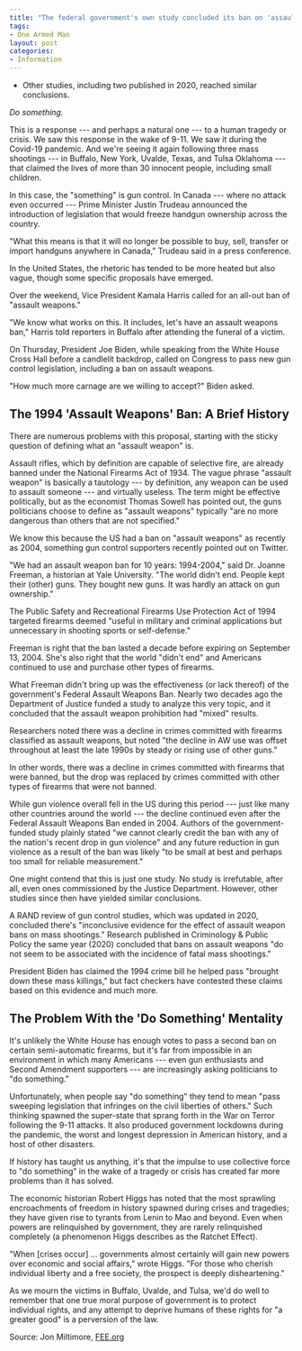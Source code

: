 ```yaml
---
title: "The federal government's own study concluded its ban on 'assault weapons' didn't reduce gun violence"
tags:
- One Armed Man
layout: post
categories:
- Information
---
```


- Other studies, including two published in 2020, reached similar conclusions.

*Do something.*

This is a response --- and perhaps a natural one --- to a human tragedy or crisis. We saw this response in the wake of 9-11. We saw it during the Covid-19 pandemic. And we're seeing it again following three mass shootings --- in Buffalo, New York, Uvalde, Texas, and Tulsa Oklahoma --- that claimed the lives of more than 30 innocent people, including small children.

In this case, the "something" is gun control. In Canada --- where no attack even occurred --- Prime Minister Justin Trudeau announced the introduction of legislation that would freeze handgun ownership across the country.

"What this means is that it will no longer be possible to buy, sell, transfer or import handguns anywhere in Canada," Trudeau said in a press conference.

In the United States, the rhetoric has tended to be more heated but also vague, though some specific proposals have emerged.

Over the weekend, Vice President Kamala Harris called for an all-out ban of "assault weapons."

"We know what works on this. It includes, let's have an assault weapons ban," Harris told reporters in Buffalo after attending the funeral of a victim.

On Thursday, President Joe Biden, while speaking from the White House Cross Hall before a candlelit backdrop, called on Congress to pass new gun control legislation, including a ban on assault weapons.

"How much more carnage are we willing to accept?" Biden asked.

## The 1994 'Assault Weapons' Ban: A Brief History

There are numerous problems with this proposal, starting with the sticky question of defining what an "assault weapon" is.

Assault rifles, which by definition are capable of selective fire, are already banned under the National Firearms Act of 1934. The vague phrase "assault weapon" is basically a tautology --- by definition, any weapon can be used to assault someone --- and virtually useless. The term might be effective politically, but as the economist Thomas Sowell has pointed out, the guns politicians choose to define as "assault weapons" typically "are no more dangerous than others that are not specified."

We know this because the US had a ban on "assault weapons" as recently as 2004, something gun control supporters recently pointed out on Twitter.

"We had an assault weapon ban for 10 years: 1994-2004," said Dr. Joanne Freeman, a historian at Yale University. "The world didn't end. People kept their (other) guns. They bought new guns. It was hardly an attack on gun ownership."

The Public Safety and Recreational Firearms Use Protection Act of 1994 targeted firearms deemed "useful in military and criminal applications but unnecessary in shooting sports or self-defense."

Freeman is right that the ban lasted a decade before expiring on September 13, 2004. She's also right that the world "didn't end" and Americans continued to use and purchase other types of firearms.

What Freeman didn't bring up was the effectiveness (or lack thereof) of the government's Federal Assault Weapons Ban. Nearly two decades ago the Department of Justice funded a study to analyze this very topic, and it concluded that the assault weapon prohibition had "mixed" results.

Researchers noted there was a decline in crimes committed with firearms classified as assault weapons, but noted "the decline in AW use was offset throughout at least the late 1990s by steady or rising use of other guns."

In other words, there was a decline in crimes committed with firearms that were banned, but the drop was replaced by crimes committed with other types of firearms that were not banned.

While gun violence overall fell in the US during this period --- just like many other countries around the world --- the decline continued even after the Federal Assault Weapons Ban ended in 2004. Authors of the government-funded study plainly stated "we cannot clearly credit the ban with any of the nation's recent drop in gun violence" and any future reduction in gun violence as a result of the ban was likely "to be small at best and perhaps too small for reliable measurement."

One might contend that this is just one study. No study is irrefutable, after all, even ones commissioned by the Justice Department. However, other studies since then have yielded similar conclusions.

A RAND review of gun control studies, which was updated in 2020, concluded there's "inconclusive evidence for the effect of assault weapon bans on mass shootings." Research published in Criminology & Public Policy the same year (2020) concluded that bans on assault weapons "do not seem to be associated with the incidence of fatal mass shootings."

President Biden has claimed the 1994 crime bill he helped pass "brought down these mass killings," but fact checkers have contested these claims based on this evidence and much more.

## The Problem With the 'Do Something' Mentality

It's unlikely the White House has enough votes to pass a second ban on certain semi-automatic firearms, but it's far from impossible in an environment in which many Americans --- even gun enthusiasts and Second Amendment supporters --- are increasingly asking politicians to "do something."

Unfortunately, when people say "do something" they tend to mean "pass sweeping legislation that infringes on the civil liberties of others." Such thinking spawned the super-state that sprang forth in the War on Terror following the 9-11 attacks. It also produced government lockdowns during the pandemic, the worst and longest depression in American history, and a host of other disasters.

If history has taught us anything, it's that the impulse to use collective force to "do something" in the wake of a tragedy or crisis has created far more problems than it has solved.

The economic historian Robert Higgs has noted that the most sprawling encroachments of freedom in history spawned during crises and tragedies; they have given rise to tyrants from Lenin to Mao and beyond. Even when powers are relinquished by government, they are rarely relinquished completely (a phenomenon Higgs describes as the Ratchet Effect).

"When \[crises occur\] ... governments almost certainly will gain new powers over economic and social affairs," wrote Higgs. "For those who cherish individual liberty and a free society, the prospect is deeply disheartening."

As we mourn the victims in Buffalo, Uvalde, and Tulsa, we'd do well to remember that one true moral purpose of government is to protect individual rights, and any attempt to deprive humans of these rights for "a greater good" is a perversion of the law.

Source: Jon Miltimore, [FEE.org](https://fee.org/articles/the-federal-government-s-own-study-concluded-its-ban-on-assault-weapons-didnt-reduce-gun-violence/)
